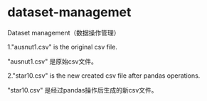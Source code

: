 # dataset-managemet
Dataset management（数据操作管理）

1."ausnut1.csv" is the original csv file.

  "ausnut1.csv" 是原始csv文件。
  
2."star10.csv" is the new created csv file after pandas operations. 

  "star10.csv" 是经过pandas操作后生成的新csv文件。
